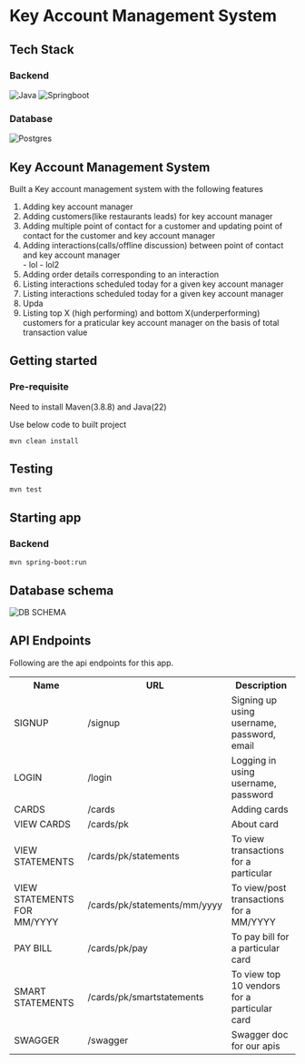 # Key Account Management System

## Tech Stack


### Backend
<p align="left">
 <img alt="Java" src="https://img.shields.io/badge/Java-ED8B00?style=for-the-badge&logo=openjdk&logoColor=white"/>
 <img alt="Springboot" src="https://img.shields.io/badge/SpringBoot-6DB33F?style=flat-square&logo=Spring&logoColor=white"/> 
</p>

### Database
<p align="left">
<img alt="Postgres" src ="https://img.shields.io/badge/-SQL-000?&logo=MySQL&logoColor=4479A1"/> 
</p>

## Key Account Management System
Built a Key account management system with the following features

<ol>
<li>Adding key account manager</li> 
<li>Adding customers(like restaurants leads) for key account manager</li> 
<li>Adding multiple point of contact for a customer and updating point of contact for the customer and key account manager</li> 
<li>Adding interactions(calls/offline discussion) between point of contact and key account manager</li>  
  - lol
  - lol2
<li>Adding order details corresponding to an interaction</li> 
<li>Listing interactions scheduled today for a given key account manager</li> 
<li>Listing interactions scheduled today for a given key account manager</li>
<li>Upda</li> 
<li>Listing top X (high performing) and bottom X(underperforming) customers for a praticular key account manager on the basis of total transaction value</li> 
</ol>

## Getting started 


### Pre-requisite
Need to install Maven(3.8.8) and Java(22)

Use below code to built project
```
mvn clean install
```

## Testing
```
mvn test
```

## Starting app 
### Backend 
```
mvn spring-boot:run
```

## Database schema
<img src="https://github.com/user-attachments/assets/574d4057-5ba7-4657-9f2c-133579c87588" alt="DB SCHEMA" align="center">



 ## API Endpoints
 Following are the api endpoints for this app.
 

<table style="width:100%">
  <tr>
    <th>Name</th>
    <th>URL</th>
    <th>Description</th>
  </tr>
 <tr>
    <td>SIGNUP</td>
    <td>/signup</td>
    <td>Signing up using username, password, email</td>
  </tr>
  <tr>
    <td>LOGIN</td>
    <td>/login </td>
    <td>Logging in using username, password</td>
  </tr>
 <tr>
    <td>CARDS</td>
    <td>/cards</td>
    <td>Adding cards</td>
  </tr>
   <tr>
    <td>VIEW CARDS</td>
    <td>/cards/pk</td>
    <td>About card</td>
  </tr>
    <tr>
    <td>VIEW STATEMENTS</td>
    <td>/cards/pk/statements</td>
    <td>To view transactions for a particular</td>
  </tr>
 </tr>
    <tr>
    <td>VIEW STATEMENTS FOR MM/YYYY</td>
    <td>/cards/pk/statements/mm/yyyy</td>
    <td>To view/post transactions for a MM/YYYY</td>
  </tr>
    <tr>
    <td>PAY BILL</td>
    <td>/cards/pk/pay</td>
    <td>To pay bill for a particular card</td>
  </tr>
    <tr>
    <td>SMART STATEMENTS </td>
    <td>/cards/pk/smartstatements</td>
    <td>To view top 10 vendors for a particular card</td>
  </tr>
    </tr>
    <tr>
    <td>SWAGGER </td>
    <td>/swagger</td>
    <td>Swagger doc for our apis </td>
  </tr>
</table>




